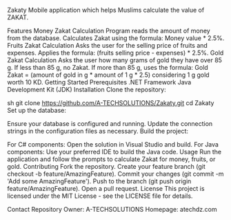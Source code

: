 Zakaty
Mobile application which helps Muslims calculate the value of ZAKAT.

Features
Money Zakat Calculation
Program reads the amount of money from the database.
Calculates Zakat using the formula: Money value * 2.5%.
Fruits Zakat Calculation
Asks the user for the selling price of fruits and expenses.
Applies the formula: (fruits selling price - expenses) * 2.5%.
Gold Zakat Calculation
Asks the user how many grams of gold they have over 85 g.
If less than 85 g, no Zakat.
If more than 85 g, uses the formula: Gold Zakat = (amount of gold in g * amount of 1 g * 2.5) considering 1 g gold worth 10 KD.
Getting Started
Prerequisites
.NET Framework
Java Development Kit (JDK)
Installation
Clone the repository:

sh
git clone https://github.com/A-TECHSOLUTIONS/Zakaty.git
cd Zakaty
Set up the database:

Ensure your database is configured and running.
Update the connection strings in the configuration files as necessary.
Build the project:

For C# components: Open the solution in Visual Studio and build.
For Java components: Use your preferred IDE to build the Java code.
Usage
Run the application and follow the prompts to calculate Zakat for money, fruits, or gold.
Contributing
Fork the repository.
Create your feature branch (git checkout -b feature/AmazingFeature).
Commit your changes (git commit -m 'Add some AmazingFeature').
Push to the branch (git push origin feature/AmazingFeature).
Open a pull request.
License
This project is licensed under the MIT License - see the LICENSE file for details.

Contact
Repository Owner: A-TECHSOLUTIONS
Homepage: atechdz.com
